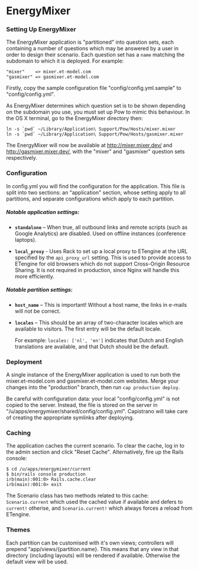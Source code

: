 # EnergyMixer

### Setting Up EnergyMixer

The EnergyMixer application is "partitioned" into question sets, each
containing a number of questions which may be answered by a user in order
to design their scenario. Each question set has a `name` matching the
subdomain to which it is deployed. For example:

    "mixer"    => mixer.et-model.com
    "gasmixer" => gasmixer.et-model.com

Firstly, copy the sample configuration file "config/config.yml.sample" to
"config/config.yml".

As EnergyMixer determines which question set is to be shown depending on the
subdomain you use, you must set up Pow to mimic this behaviour. In the OS X
terminal, go to the EnergyMixer directory then:

    ln -s `pwd` ~/Library/Application\ Support/Pow/Hosts/mixer.mixer
    ln -s `pwd` ~/Library/Application\ Support/Pow/Hosts/gasmixer.mixer

The EnergyMixer will now be available at http://mixer.mixer.dev/ and
http://gasmixer.mixer.dev/, with the "mixer" and "gasmixer" question sets
respectively.

### Configuration

In config.yml you will find the configuration for the application. This file
is split into two sections: an "application" section, whose setting apply to
all partitions, and separate configurations which apply to each partition.

##### Notable application settings:

* **`standalone`** – When true, all outbound links and remote scripts (such as
  Google Analytics) are disabled. Used on offline instances (conference
  laptops).

* **`local_proxy`** - Uses Rack to set up a local proxy to ETengine at the URL
  specified by the `api_proxy_url` setting. This is used to provide access to
  ETengine for old browsers which do not support Cross-Origin Resource
  Sharing. It is not required in production, since Nginx will handle this more
  efficiently.

##### Notable partition settings:

* **`host_name`** – This is important! Without a host name, the links in
  e-mails will not be correct.

* **`locales`** – This should be an array of two-character locales which are
  available to visitors. The first entry will be the default locale.

  For example: `locales: ['nl', 'en']` indicates that Dutch and English
  translations are available, and that Dutch should be the default.

### Deployment

A single instance of the EnergyMixer application is used to run both the
mixer.et-model.com and gasmixer.et-model.com websites. Merge your changes into
the "production" branch, then run `cap production deploy`.

Be careful with configuration data: your local "config/config.yml" is not
copied to the server. Instead, the file is stored on the server in
"/u/apps/energymixer/shared/config/config.yml". Capistrano will take care of
creating the appropriate symlinks after deploying.

### Caching

The application caches the current scenario. To clear the cache, log in to the
admin section and click "Reset Cache". Alternatively, fire up the Rails
console:

    $ cd /u/apps/energymixer/current
    $ bin/rails console production
    irb(main):001:0> Rails.cache.clear
    irb(main):001:0> exit

The Scenario class has two methods related to this cache: `Scenario.current`
which used the cached value if available and defers to `current!` otherise, and
`Scenario.current!` which always forces a reload from ETengine.

### Themes

Each partition can be customised with it's own views; controllers will prepend
"app/views/{partition.name}. This means that any view in that directory
(including layouts) will be rendered if available. Otherwise the default view
will be used.
